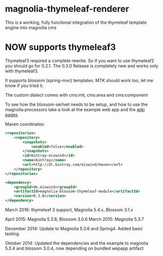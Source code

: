 magnolia-thymeleaf-renderer
================================

This is a working, fully functional integration of the thymeleaf template engine into magnolia cms

NOW supports thymeleaf3
=======================

Thymeleaf3 required a complete rewrite. So if you want to use thymeleaf2 you should go for 0.2.1. The 0.3.0 Release is completely new and works only with thymeleaf3.

It supports blossom (spring-mvc) templates. MTK should work too, let me know if you tried it.


The custom dialect comes with cms:init, cms:area and cms:component


To see how the blossom-serlvet needs to be setup, and how to use the magnolia processors take a look at the example web app and the [wiki pages](https://github.com/eiswind/magnolia-thymeleaf-renderer/wiki).

Maven coordinates:
```xml
<repositories>
    <repository>
        <snapshots>
            <enabled>false</enabled>
        </snapshots>
        <id>bintray-eiswind</id>
        <name>bintray</name>
        <url>http://dl.bintray.com/eiswind/maven</url>
    </repository>
</repositories>

<dependency>
    <groupId>de.eiswind</groupId>
    <artifactId>magnolia-blossom-thymeleaf-module</artifactId>
    <version>0.3.0</version>
</dependency>
```
March 2016: thymeleaf 3 support, Magnolia 5.4.x, Blossom 3.1.x

April 2015: Magnolia 5.3.8, Blossom 3.0.6
March 2015: Magnolia 5.3.7

December 2014: Update to Magnolia 5.3.6 and Spring4. Added basic testing.

Oktober 2014: Updated the dependencies and the example to magnolia 5.3.4 and blossom 3.0.4, now depending on bundled wepapp artifact


